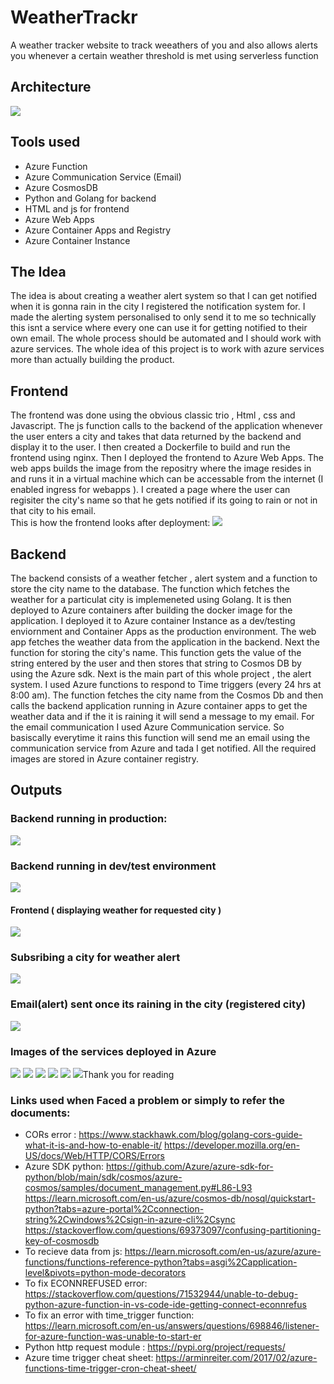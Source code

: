 # WeatherTrackr
A weather tracker website to track weeathers of you and also allows alerts you whenever a certain weather threshold is met using serverless function

## Architecture
<img src="https://github.com/rghdrizzle/WeatherTrackr/blob/main/arch.png">

## Tools used
- Azure Function
- Azure Communication Service (Email)
- Azure CosmosDB
- Python and Golang for backend
- HTML and js for frontend
- Azure Web Apps
- Azure Container Apps and Registry
- Azure Container Instance

## The Idea
The idea is about creating a weather alert system so that I can get notified when it is gonna rain in the city I registered the notification system for. I made the alerting system personalised to only send it to me so technically this isnt a service where every one can use it for getting notified to their own email. The whole process should be automated and I should work with azure services. The whole idea of this project is to work with azure services more than actually building the product.

## Frontend
The frontend was done using the obvious classic trio , Html , css and Javascript. The js function calls to the backend of the application whenever the user enters a city and takes that data returned by the backend and display it to the user. I then created a Dockerfile to build and run the frontend using nginx. Then I deployed the frontend to Azure Web Apps. The web apps builds the image from the repositry where the image resides in and runs it in a virtual machine which can be accessable from the internet (I enabled ingress for webapps ). I created a page where the user can regisiter the city's name so that he gets notified if its going to rain or not in that city to his email. <br>
This is how the frontend looks after deployment:
<img src="https://github.com/rghdrizzle/WeatherTrackr/blob/main/Screenshot%20(201).png">

## Backend
The backend consists of a weather fetcher , alert system and a function to store the city name to the database. The function which fetches the weather for a particulat city is implemeneted using Golang. It is then deployed to Azure containers after building the docker image for the application. I deployed it to Azure container Instance as a dev/testing enviornment and Container Apps as the production environment. The web app fetches the weather data from the application in the backend. Next the function for storing the city's name. This function gets the value of the string entered by the user and then stores that string to Cosmos DB by using the Azure sdk. Next is the main part of this whole project , the alert system. I used Azure functions to respond to Time triggers (every 24 hrs at 8:00 am). The function fetches the city name from the Cosmos Db and then calls the backend application running in Azure container apps to get the weather data and if the it is raining it will send a message to my email. For the email communication I used Azure Communication service. So basiscally everytime it rains this function will send me an email using the communication service from Azure and tada I get notified. All the required images are stored in Azure container registry.

## Outputs
### Backend running in production:
<img src="https://github.com/rghdrizzle/WeatherTrackr/blob/main/Screenshot%20(198).png">

### Backend running in dev/test environment 
<img src="https://github.com/rghdrizzle/WeatherTrackr/blob/main/Screenshot%20(194).png">

#### Frontend ( displaying weather for requested city )
<img src="https://github.com/rghdrizzle/WeatherTrackr/blob/main/Screenshot%20(202).png">

### Subsribing a city for weather alert
<img src="https://github.com/rghdrizzle/WeatherTrackr/blob/main/Screenshot%20(203).png">

### Email(alert) sent once its raining in the city (registered city)
<img src="https://github.com/rghdrizzle/WeatherTrackr/blob/main/Screenshot%20(195).png">

### Images of the services deployed in Azure
<img src="https://github.com/rghdrizzle/WeatherTrackr/blob/main/Screenshot%20(196).png">
<img src="https://github.com/rghdrizzle/WeatherTrackr/blob/main/Screenshot%20(197).png">
<img src="https://github.com/rghdrizzle/WeatherTrackr/blob/main/Screenshot%20(199).png">
<img src="https://github.com/rghdrizzle/WeatherTrackr/blob/main/Screenshot%20(204).png">
<img src="https://github.com/rghdrizzle/WeatherTrackr/blob/main/Screenshot%20(205).png">
<img src="https://github.com/rghdrizzle/WeatherTrackr/blob/main/Screenshot%20(206).png>


## Thank you for reading


### Links used when Faced a problem or simply to refer the documents:
- CORs error : https://www.stackhawk.com/blog/golang-cors-guide-what-it-is-and-how-to-enable-it/ https://developer.mozilla.org/en-US/docs/Web/HTTP/CORS/Errors
- Azure SDK python: https://github.com/Azure/azure-sdk-for-python/blob/main/sdk/cosmos/azure-cosmos/samples/document_management.py#L86-L93
  https://learn.microsoft.com/en-us/azure/cosmos-db/nosql/quickstart-python?tabs=azure-portal%2Cconnection-string%2Cwindows%2Csign-in-azure-cli%2Csync
  https://stackoverflow.com/questions/69373097/confusing-partitioning-key-of-cosmosdb
- To recieve data from js: https://learn.microsoft.com/en-us/azure/azure-functions/functions-reference-python?tabs=asgi%2Capplication-level&pivots=python-mode-decorators
- To fix ECONNREFUSED error: https://stackoverflow.com/questions/71532944/unable-to-debug-python-azure-function-in-vs-code-ide-getting-connect-econnrefus
- To fix an error with time_trigger function: https://learn.microsoft.com/en-us/answers/questions/698846/listener-for-azure-function-was-unable-to-start-er
- Python http request module : https://pypi.org/project/requests/
- Azure time trigger cheat sheet: https://arminreiter.com/2017/02/azure-functions-time-trigger-cron-cheat-sheet/
